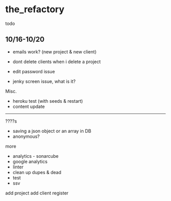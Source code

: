 # the_refactory

todo

10/16-10/20
-
- emails work? (new project & new client)

- dont delete clients when i delete a project
- edit password issue
- jenky screen issue, what is it?

Misc.
  - heroku test (with seeds & restart)
  - content update

*************************************

????s
  - saving a json object or an array in DB
  - anonymous?

more
  - analytics - sonarcube
  - google analytics
  - linter
  - clean up dupes & dead
  - test
  - ssv


add project
add client
register
